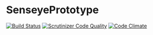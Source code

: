 # SenseyePrototype

[![Build Status](https://travis-ci.org/SenseyePrototype/SenseyePrototype.svg?branch=develop)](https://travis-ci.org/SenseyePrototype/SenseyePrototype)
[![Scrutinizer Code Quality](https://scrutinizer-ci.com/g/SenseyePrototype/SenseyePrototype/badges/quality-score.png?b=master)](https://scrutinizer-ci.com/g/SenseyePrototype/SenseyePrototype/?branch=master)
[![Code Climate](https://codeclimate.com/github/SenseyePrototype/SenseyePrototype/badges/gpa.svg)](https://codeclimate.com/github/SenseyePrototype/SenseyePrototype)